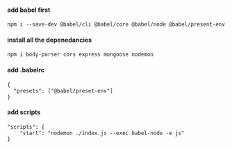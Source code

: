 #### add babel first

```
npm i --save-dev @babel/cli @babel/core @babel/node @babel/present-env

```

#### install all the depenedancies

```
npm i body-parser cors express mongoose nodemon

```

#### add .babelrc

```
{
  "presets": ["@babel/preset-env"]
}

```

#### add scripts

```
"scripts": {
    "start": "nodemon ./index.js --exec babel-node -e js"
}

```

